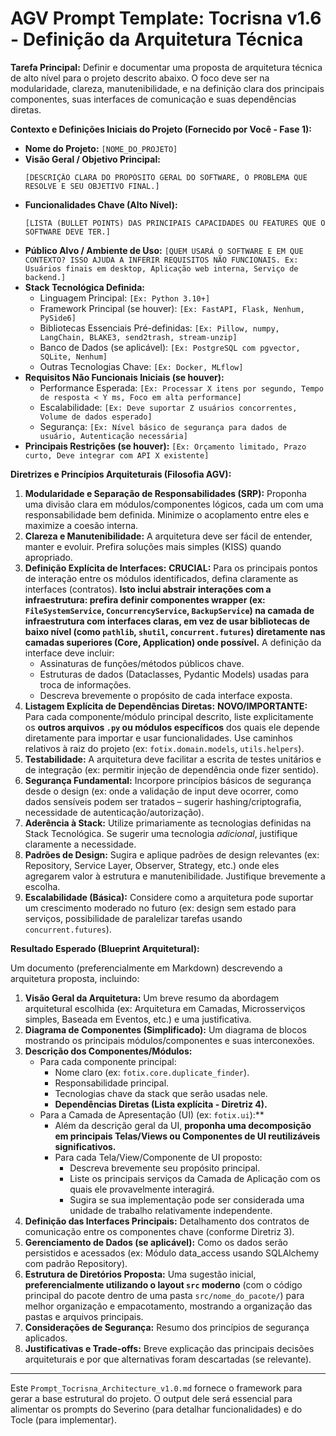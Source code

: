 # AGV Prompt Template: Tocrisna v1.6 - Definição da Arquitetura Técnica

**Tarefa Principal:** Definir e documentar uma proposta de arquitetura técnica de alto nível para o projeto descrito abaixo. O foco deve ser na modularidade, clareza, manutenibilidade, e na definição clara dos principais componentes, suas interfaces de comunicação e suas dependências diretas.

**Contexto e Definições Iniciais do Projeto (Fornecido por Você - Fase 1):**

*   **Nome do Projeto:** `[NOME_DO_PROJETO]`
*   **Visão Geral / Objetivo Principal:**
    ```
    [DESCRIÇÃO CLARA DO PROPÓSITO GERAL DO SOFTWARE, O PROBLEMA QUE RESOLVE E SEU OBJETIVO FINAL.]
    ```
*   **Funcionalidades Chave (Alto Nível):**
    ```
    [LISTA (BULLET POINTS) DAS PRINCIPAIS CAPACIDADES OU FEATURES QUE O SOFTWARE DEVE TER.]
    ```
*   **Público Alvo / Ambiente de Uso:** `[QUEM USARÁ O SOFTWARE E EM QUE CONTEXTO? ISSO AJUDA A INFERIR REQUISITOS NÃO FUNCIONAIS. Ex: Usuários finais em desktop, Aplicação web interna, Serviço de backend.]`
*   **Stack Tecnológica Definida:**
    *   Linguagem Principal: `[Ex: Python 3.10+]`
    *   Framework Principal (se houver): `[Ex: FastAPI, Flask, Nenhum, PySide6]`
    *   Bibliotecas Essenciais Pré-definidas: `[Ex: Pillow, numpy, LangChain, BLAKE3, send2trash, stream-unzip]`
    *   Banco de Dados (se aplicável): `[Ex: PostgreSQL com pgvector, SQLite, Nenhum]`
    *   Outras Tecnologias Chave: `[Ex: Docker, MLflow]`
*   **Requisitos Não Funcionais Iniciais (se houver):**
    *   Performance Esperada: `[Ex: Processar X itens por segundo, Tempo de resposta < Y ms, Foco em alta performance]`
    *   Escalabilidade: `[Ex: Deve suportar Z usuários concorrentes, Volume de dados esperado]`
    *   Segurança: `[Ex: Nível básico de segurança para dados de usuário, Autenticação necessária]`
*   **Principais Restrições (se houver):** `[Ex: Orçamento limitado, Prazo curto, Deve integrar com API X existente]`

**Diretrizes e Princípios Arquiteturais (Filosofia AGV):**

1.  **Modularidade e Separação de Responsabilidades (SRP):** Proponha uma divisão clara em módulos/componentes lógicos, cada um com uma responsabilidade bem definida. Minimize o acoplamento entre eles e maximize a coesão interna.
2.  **Clareza e Manutenibilidade:** A arquitetura deve ser fácil de entender, manter e evoluir. Prefira soluções mais simples (KISS) quando apropriado.
3.  **Definição Explícita de Interfaces:** **CRUCIAL:** Para os principais pontos de interação entre os módulos identificados, defina claramente as interfaces (contratos). **Isto inclui abstrair interações com a infraestrutura: prefira definir componentes wrapper (ex: `FileSystemService`, `ConcurrencyService`, `BackupService`) na camada de infraestrutura com interfaces claras, em vez de usar bibliotecas de baixo nível (como `pathlib`, `shutil`, `concurrent.futures`) diretamente nas camadas superiores (Core, Application) onde possível.** A definição da interface deve incluir:
    *   Assinaturas de funções/métodos públicos chave.
    *   Estruturas de dados (Dataclasses, Pydantic Models) usadas para troca de informações.
    *   Descreva brevemente o propósito de cada interface exposta.
4.  **Listagem Explícita de Dependências Diretas:** **NOVO/IMPORTANTE:** Para cada componente/módulo principal descrito, liste explicitamente os **outros arquivos `.py` ou módulos específicos** dos quais ele depende diretamente para importar e usar funcionalidades. Use caminhos relativos à raiz do projeto (ex: `fotix.domain.models`, `utils.helpers`).
5.  **Testabilidade:** A arquitetura deve facilitar a escrita de testes unitários e de integração (ex: permitir injeção de dependência onde fizer sentido).
6.  **Segurança Fundamental:** Incorpore princípios básicos de segurança desde o design (ex: onde a validação de input deve ocorrer, como dados sensíveis podem ser tratados – sugerir hashing/criptografia, necessidade de autenticação/autorização).
7.  **Aderência à Stack:** Utilize primariamente as tecnologias definidas na Stack Tecnológica. Se sugerir uma tecnologia *adicional*, justifique claramente a necessidade.
8.  **Padrões de Design:** Sugira e aplique padrões de design relevantes (ex: Repository, Service Layer, Observer, Strategy, etc.) onde eles agregarem valor à estrutura e manutenibilidade. Justifique brevemente a escolha.
9.  **Escalabilidade (Básica):** Considere como a arquitetura pode suportar um crescimento moderado no futuro (ex: design sem estado para serviços, possibilidade de paralelizar tarefas usando `concurrent.futures`).

**Resultado Esperado (Blueprint Arquitetural):**

Um documento (preferencialmente em Markdown) descrevendo a arquitetura proposta, incluindo:

1.  **Visão Geral da Arquitetura:** Um breve resumo da abordagem arquitetural escolhida (ex: Arquitetura em Camadas, Microsserviços simples, Baseada em Eventos, etc.)  e uma justificativa.
2.  **Diagrama de Componentes (Simplificado):** Um diagrama de blocos mostrando os principais módulos/componentes e suas interconexões.
3.  **Descrição dos Componentes/Módulos:** 
    *   Para cada componente principal:
        *   Nome claro (ex: `fotix.core.duplicate_finder`).
        *   Responsabilidade principal.
        *   Tecnologias chave da stack que serão usadas nele.
        *   **Dependências Diretas (Lista explícita - Diretriz 4).**
    *   Para a Camada de Apresentação (UI) (ex: `fotix.ui`):**
        *   Além da descrição geral da UI, **proponha uma decomposição em principais Telas/Views ou Componentes de UI reutilizáveis significativos.**
        *   Para cada Tela/View/Componente de UI proposto:
            *   Descreva brevemente seu propósito principal.
            *   Liste os principais serviços da Camada de Aplicação com os quais ele provavelmente interagirá.
            *   Sugira se sua implementação pode ser considerada uma unidade de trabalho relativamente independente.
4.  **Definição das Interfaces Principais:** Detalhamento dos contratos de comunicação entre os componentes chave (conforme Diretriz 3).
5.  **Gerenciamento de Dados (se aplicável):** Como os dados serão persistidos e acessados (ex: Módulo data_access usando SQLAlchemy com padrão Repository).
6.  **Estrutura de Diretórios Proposta:** Uma sugestão inicial, **preferencialmente utilizando o layout `src` moderno** (com o código principal do pacote dentro de uma pasta `src/nome_do_pacote/`) para melhor organização e empacotamento, mostrando a organização das pastas e arquivos principais.
7.  **Considerações de Segurança:** Resumo dos princípios de segurança aplicados.
8.  **Justificativas e Trade-offs:** Breve explicação das principais decisões arquiteturais e por que alternativas foram descartadas (se relevante).

---

Este `Prompt_Tocrisna_Architecture_v1.0.md` fornece o framework para gerar a base estrutural do projeto. O output dele será essencial para alimentar os prompts do Severino (para detalhar funcionalidades) e do Tocle (para implementar).